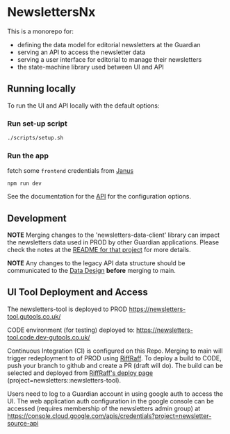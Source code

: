 # NewslettersNx

This is a monorepo for:

-   defining the data model for editorial newsletters at the Guardian
-   serving an API to access the newsletter data
-   serving a user interface for editorial to manage their newsletters
-   the state-machine library used between UI and API

## Running locally

To run the UI and API locally with the default options:

### Run set-up script

```bash
./scripts/setup.sh
```

### Run the app

fetch some `frontend` credentials from [Janus](https://janus.gutools.co.uk/credentials?permissionId=frontend-dev&tzOffset=1)

`npm run dev`

See the documentation for the [API](apps/newsletters-api/README.md) for the configuration options.

## Development

**NOTE** Merging changes to the 'newsletters-data-client' library can impact the newsletters data used in PROD by other Guardian applications. Please check the notes at the [README for that project](libs/newsletters-data-client/README.md) for more details.

**NOTE** Any changes to the legacy API data structure should be communicated to the [Data Design](mailto:data.design@theguardian.com) **before** merging to main.

## UI Tool Deployment and Access

The newsletters-tool is deployed to PROD
https://newsletters-tool.gutools.co.uk/

CODE environment (for testing) deployed to:
https://newsletters-tool.code.dev-gutools.co.uk/

Continuous Integration (CI) is configured on this Repo. Merging to main will trigger redeployment to of PROD using [RiffRaff](https://riffraff.gutools.co.uk/). To deploy a build to CODE, push your branch to github and create a PR (draft will do). The build can be selected and deployed from [RiffRaff's deploy page](https://riffraff.gutools.co.uk/deployment/request) (project=newsletters::newsletters-tool).

Users need to log to a Guardian account in using google auth to access the UI. The web application auth configuration in the google console can be accessed (requires membership of the newsletters admin group) at
https://console.cloud.google.com/apis/credentials?project=newsletter-source-api
